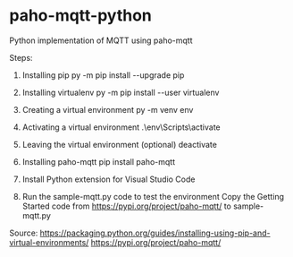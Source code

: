 # paho-mqtt-python
Python implementation of MQTT using paho-mqtt

Steps:
1. Installing pip
    py -m pip install --upgrade pip

2. Installing virtualenv
    py -m pip install --user virtualenv

3. Creating a virtual environment
    py -m venv env

4. Activating a virtual environment
    .\env\Scripts\activate

5. Leaving the virtual environment (optional)
    deactivate

6. Installing paho-mqtt
    pip install paho-mqtt

7. Install Python extension for Visual Studio Code

8. Run the sample-mqtt.py code to test the environment
    Copy the Getting Started code from https://pypi.org/project/paho-mqtt/ to sample-mqtt.py


Source:
https://packaging.python.org/guides/installing-using-pip-and-virtual-environments/
https://pypi.org/project/paho-mqtt/